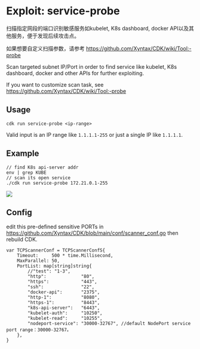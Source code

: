 # Exploit: service-probe

扫描指定网段的端口识别敏感服务如kubelet, K8s dashboard, docker API以及其他服务，便于发现后续攻击点。

如果想要自定义扫描参数，请参考 https://github.com/Xyntax/CDK/wiki/Tool:-probe

Scan targeted subnet IP/Port in order to find service like kubelet, K8s dashboard, docker and other APIs for further exploiting.

If you want to customize scan task, see https://github.com/Xyntax/CDK/wiki/Tool:-probe

## Usage
```
cdk run service-probe <ip-range>
```
Valid <ip-range> input is an IP range like `1.1.1.1-255` or just a single IP like `1.1.1.1`.

## Example

```
// find K8s api-server addr
env | grep KUBE 
// scan its open service
./cdk run service-probe 172.21.0.1-255
```

![](https://static.cdxy.me/20201127165250_Xs0Qd0_Screenshot.jpeg)

## Config

edit this pre-defined sensitive PORTs in https://github.com/Xyntax/CDK/blob/main/conf/scanner_conf.go then rebuild CDK.

```
var TCPScannerConf = TCPScannerConfS{
	Timeout:     500 * time.Millisecond,
	MaxParallel: 50,
	PortList: map[string]string{
		//"test": "1-3",
		"http":             "80",
		"https":            "443",
		"ssh":              "22",
		"docker-api":       "2375",
		"http-1":           "8080",
		"https-1":          "8443",
		"k8s-api-server":   "6443",
		"kubelet-auth":     "10250",
		"kubelet-read":     "10255",
		"nodeport-service": "30000-32767", //default NodePort service port range：30000-32767。
	},
}
```
